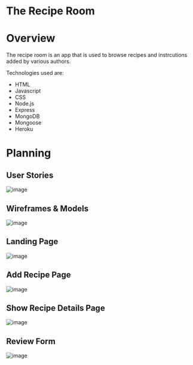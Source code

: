 # The Recipe Room


# Overview
The recipe room is an app that is used to browse recipes and instrcutions added by various authors.

Technologies used are:
* HTML
* Javascript
* CSS
* Node.js
* Express
* MongoDB
* Mongoose
* Heroku

# Planning

## User Stories

![image](https://user-images.githubusercontent.com/111325773/217380637-78a1fc37-c867-4b13-b478-7b496fbf10a5.png)

## Wireframes & Models

![image](https://user-images.githubusercontent.com/111325773/217380780-2443e38c-5ba6-4ac0-a74b-c8d0810c8da0.png)
## Landing Page
![image](https://user-images.githubusercontent.com/111325773/217380540-89ff01bb-0e05-4785-b7c3-4849e5f26bc2.png)

## Add Recipe Page
![image](https://user-images.githubusercontent.com/111325773/217380960-d742072d-b944-4cec-90e5-6c9f4539e487.png)

## Show Recipe Details Page
![image](https://user-images.githubusercontent.com/111325773/217381094-8456a129-6d0e-4ad3-a6ec-0fd0adc89018.png)

## Review Form
![image](https://user-images.githubusercontent.com/111325773/217381155-817350b3-0ceb-4a06-82fc-6979dbaab754.png)

